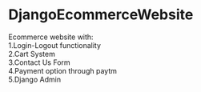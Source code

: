 # DjangoEcommerceWebsite
Ecommerce website with:    
1.Login-Logout functionality     
2.Cart System     
3.Contact Us Form    
4.Payment option through paytm   
5.Django Admin   
